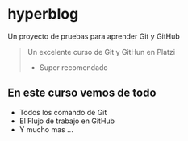 # hyperblog

Un proyecto de pruebas para aprender Git y GitHub

> Un excelente curso de Git y GitHun en Platzi
> - Super recomendado

## En este curso vemos de todo
* Todos los comando de Git
* El Flujo de trabajo en GitHub
* Y mucho mas ...
